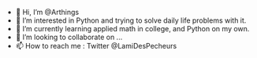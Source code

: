 - 👋 Hi, I’m @Arthings
- 👀 I’m interested in Python and trying to solve daily life problems with it.  
- 🌱 I’m currently learning applied math in college, and Python on my own.
- 💞️ I’m looking to collaborate on ...
- 📫 How to reach me : Twitter @LamiDesPecheurs

<!---
Arthings/Arthings is a ✨ special ✨ repository because its `README.md` (this file) appears on your GitHub profile.
You can click the Preview link to take a look at your changes.
--->

